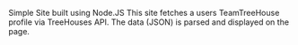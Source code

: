 Simple Site built using Node.JS
This site fetches a users TeamTreeHouse profile via TreeHouses API. 
The data (JSON) is parsed and displayed on the page.
